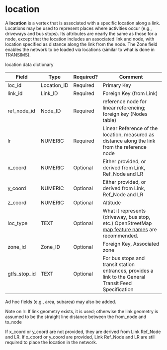 #	location	

A __location__ is a vertex that is associated with a specific location along a link. Locations may be used to represent places where activities occur (e.g., driveways and bus stops). Its attributes are nearly the same as those for a node, except that the location includes an associated link and node, with location specified as distance along the link from the node. The Zone field enables the network to be loaded via locations (similar to what is done in TRANSIMS).

location data dictionary

| Field                                       | Type       | Required?                   | Comment                                                                                                                                 |
| ------------------------------------------- | ---------- | --------------------------- | --------------------------------------------------------------------------------------------------------------------------------------- |
| loc\_id | Location\_ID | Required                    | Primary Key                                                                                                                             |
| link\_id                              | Link\_ID   | Required | Foreign Key (from Link)                                                                                                           |
| ref\_node_id                                  | Node\_ID | Required                    | reference node for linear referencing; foreign key (Nodes table)                                                                                    |
| lr                                          | NUMERIC     | Required                    | Linear Reference of the location, measured as distance along the link from the reference node                                           |
| x_coord                                      | NUMERIC     | Optional                    | Either provided, or derived from Link, Ref\_Node and LR                                                                                                     |
| y_coord                                      | NUMERIC    | Optional                    | Either provided, or derived from Link, Ref\_Node and LR                                                                                                     |
| z_coord                                      | NUMERIC     | Optional                    | Altitude                                                                                                                                |
| loc\_type                              | TEXT       | Optional                    | What it represents (driveway, bus stop, etc.) OpenStreetMap [map feature names](https://wiki.openstreetmap.org/wiki/Map_Features) are recommended.                                                                                          |
| zone\_id                                    | Zone\_ID   | Optional                    | Foreign Key, Associated zone                                                                                                            |
| gtfs\_stop\_id                              | TEXT       | Optional                    | For bus stops and transit station entrances, provides a link to the General Transit Feed Specification                                  |


Ad hoc fields (e.g., area, subarea) may also be added.

Note on lr: If link geometry exists, it is used; otherwise the link geometry is assumed to be the straight line distance between the from_node and to_node

If x_coord or y_coord are not provided, they are derived from Link Ref\_Node and LR. If x_coord or y_coord are provided, Link Ref\_Node and LR are still required to place the location in the network.
